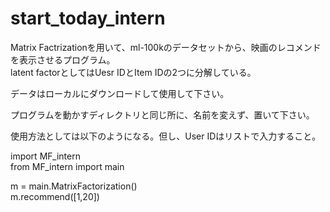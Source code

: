 
# start_today_intern  
Matrix Factrizationを用いて、ml-100kのデータセットから、映画のレコメンドを表示させるプログラム。  
latent factorとしてはUesr IDとItem IDの2つに分解している。  

データはローカルにダウンロードして使用して下さい。  

プログラムを動かすディレクトリと同じ所に、名前を変えず、置いて下さい。  

使用方法としては以下のようになる。但し、User IDはリストで入力すること。　　

import MF_intern  
from MF_intern import main  


m = main.MatrixFactorization()    
m.recommend([1,20])  
